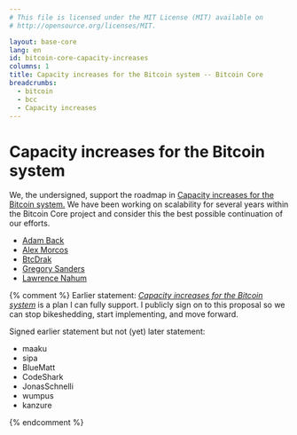 ```yaml
---
# This file is licensed under the MIT License (MIT) available on
# http://opensource.org/licenses/MIT.

layout: base-core
lang: en
id: bitcoin-core-capacity-increases
columns: 1
title: Capacity increases for the Bitcoin system -- Bitcoin Core
breadcrumbs:
  - bitcoin
  - bcc
  - Capacity increases
---
```

# Capacity increases for the Bitcoin system

We, the undersigned, support the roadmap in [Capacity increases for the
Bitcoin system.][1]  We have been working on
scalability for several years within the Bitcoin Core project and
consider this the best possible continuation of our efforts.

- [Adam Back](https://github.com/adam3us)
- [Alex Morcos](https://github.com/morcos)
- [BtcDrak](https://github.com/btcdrak)
- [Gregory Sanders](https://github.com/instagibbs)
- [Lawrence Nahum](https://github.com/greenaddress)

{% comment %}
Earlier statement:
*[Capacity increases for the Bitcoin system][1]* is a plan I can fully
support.  I publicly sign on to this proposal so we can stop
bikeshedding, start implementing, and move forward.

Signed earlier statement but not (yet) later statement:
- maaku
- sipa
- BlueMatt
- CodeShark
- JonasSchnelli
- wumpus
- kanzure

{% endcomment %}


[1]: https://lists.linuxfoundation.org/pipermail/bitcoin-dev/2015-December/011865.html
